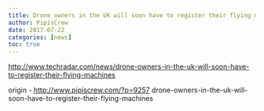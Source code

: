 ```yaml
---
title: Drone owners in the UK will soon have to register their flying machines
author: PipisCrew
date: 2017-07-22
categories: [news]
toc: true
---
```


http://www.techradar.com/news/drone-owners-in-the-uk-will-soon-have-to-register-their-flying-machines

origin - http://www.pipiscrew.com/?p=9257 drone-owners-in-the-uk-will-soon-have-to-register-their-flying-machines